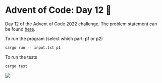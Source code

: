 # Advent of Code: Day 12 🎄

Day 12 of the Advent of Code 2022 challenge. The problem statement can be found [here](https://adventofcode.com/2022/day/12).

To run the program (select which part: p1 or p2)
```bash
cargo run -- input.txt p1
```

To run the tests
```bash
cargo test
```

![](https://media.giphy.com/media/3oz8xyUoD2HlTIcdTW/giphy.gif)
